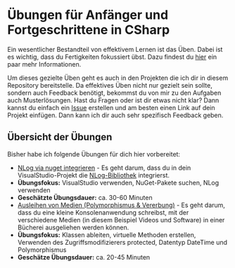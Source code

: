 # Übungen für Anfänger und Fortgeschrittene in CSharp

Ein wesentlicher Bestandteil von effektivem Lernen ist das Üben. Dabei ist es wichtig, dass du Fertigkeiten fokussiert übst. Dazu findest du [hier](http://www.lernmoment.de/alle/ueben-mit-coding-katas/) ein paar mehr Informationen.

Um dieses gezielte Üben geht es auch in den Projekten die ich dir in diesem Repository bereitstelle. Da effektives Üben nicht nur gezielt sein sollte, sondern auch Feedback benötigt, bekommst du von mir zu den Aufgaben auch Musterlösungen. Hast du Fragen oder ist dir etwas nicht klar? Dann kannst du einfach ein [Issue]() erstellen und am besten einen Link auf dein Projekt einfügen. Dann kann ich dir auch sehr spezifisch Feedback geben.

## Übersicht der Übungen

Bisher habe ich folgende Übungen für dich hier vorbereitet:

 - [NLog via nuget integrieren](https://github.com/LernMoment/csharp-uebungen/tree/master/BibliothekenIntegrieren-NLog) - Es geht darum, dass du in dein VisualStudio-Projekt die [NLog-Bibliothek](http://nlog-project.org) integrierst.
  - **Übungsfokus:** VisualStudio verwenden, NuGet-Pakete suchen, NLog verwenden
  - **Geschätzte Übungsdauer:** ca. 30-60 Minuten
 - [Ausleihen von Medien (Polymorphismus & Vererbung)](https://github.com/LernMoment/csharp-uebungen/tree/master/VererbungGrundlagen_Buecherei) - Es geht darum, dass du eine kleine Konsolenanwendung schreibst, mit der verschiedene Medien (in diesem Beispiel Videos und Software) in einer Bücherei ausgeliehen werden können.
  - **Übungsfokus:** Klassen ableiten, virtuelle Methoden erstellen, Verwenden des Zugriffsmodifizierers protected, Datentyp DateTime und Polymorphismus
  - **Geschätze Übungsdauer:** ca. 20-45 Minuten
